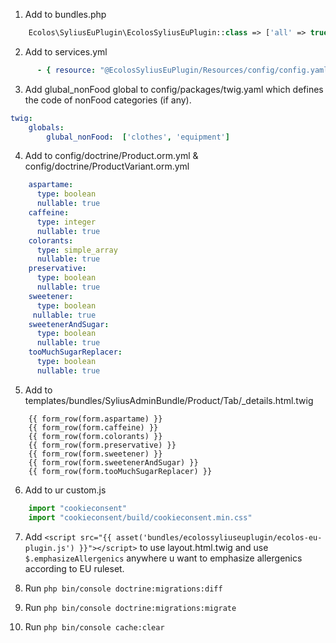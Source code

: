 1. Add to bundles.php
```php
    Ecolos\SyliusEuPlugin\EcolosSyliusEuPlugin::class => ['all' => true],
```

2. Add to services.yml

```yaml
      - { resource: "@EcolosSyliusEuPlugin/Resources/config/config.yaml" }
```

3. Add glubal_nonFood global to config/packages/twig.yaml which defines the code of nonFood categories (if any).
```yaml
twig:
    globals:
        glubal_nonFood:  ['clothes', 'equipment']
```

4. Add to config/doctrine/Product.orm.yml & config/doctrine/ProductVariant.orm.yml
```yaml
    aspartame:
      type: boolean
      nullable: true
    caffeine:
      type: integer
      nullable: true
    colorants:
      type: simple_array
      nullable: true
    preservative:
      type: boolean
      nullable: true
    sweetener:
      type: boolean
     nullable: true
    sweetenerAndSugar:
      type: boolean
      nullable: true
    tooMuchSugarReplacer:
      type: boolean
      nullable: true
```

5. Add to templates/bundles/SyliusAdminBundle/Product/Tab/_details.html.twig
```twig
    {{ form_row(form.aspartame) }}
    {{ form_row(form.caffeine) }}
    {{ form_row(form.colorants) }}
    {{ form_row(form.preservative) }}
    {{ form_row(form.sweetener) }}
    {{ form_row(form.sweetenerAndSugar) }}
    {{ form_row(form.tooMuchSugarReplacer) }}
```

6. Add to ur custom.js 
```javascript
    import "cookieconsent"
    import "cookieconsent/build/cookieconsent.min.css"
```

7. Add `<script src="{{ asset('bundles/ecolossyliuseuplugin/ecolos-eu-plugin.js') }}"></script>` to use layout.html.twig and
    use `$.emphasizeAllergenics` anywhere u want to emphasize allergenics according to EU ruleset.
    
8. Run `php bin/console doctrine:migrations:diff`

9. Run `php bin/console doctrine:migrations:migrate`

10. Run `php bin/console cache:clear`
